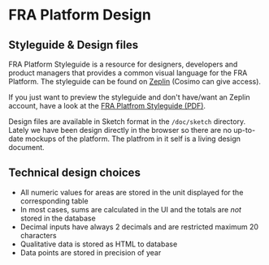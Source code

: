 # FRA Platform Design

## Styleguide & Design files

FRA Platform Styleguide is a resource for designers, developers and product managers that provides a common visual language for the FRA Platform. The styleguide can be found on [Zeplin](https://zpl.io/aXK9WBp) (Cosimo can give access). 

If you just want to preview the styleguide and don't have/want an Zeplin account, have a look at the [FRA Platfrom Styleguide (PDF)](sketch/fra-platform-styleguide.pdf).

Design files are available in Sketch format in the `/doc/sketch` directory. Lately we have been design directly in the browser so there are no up-to-date mockups of the platform. The platfrom in it self is a living design document.

## Technical design choices

- All numeric values for areas are stored in the unit displayed for the corresponding table
- In most cases, sums are calculated in the UI and the totals are *not* stored in the database
- Decimal inputs have always 2 decimals and are restricted maximum 20 characters
- Qualitative data is stored as HTML to database
- Data points are stored in precision of year
